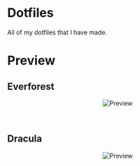 # Dotfiles
All of my dotfiles that I have made.

# Preview
## Everforest
<p align="center">  
  <img alt="Preview" src="https://media.discordapp.net/attachments/941764939893325855/967557097778728960/Screen_Shot_2022-04-23_at_21.01.52.png"/>
</p>
<br />

## Dracula
<p align="center">  
  <img alt="Preview" src="https://media.discordapp.net/attachments/941764939893325855/967558591022247986/Screen_Shot_2022-04-23_at_12.46.29.png"/>
</p>
<br />
